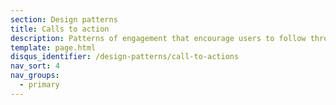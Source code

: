 ```yaml
---
section: Design patterns
title: Calls to action
description: Patterns of engagement that encourage users to follow through with desired activities
template: page.html
disqus_identifier: /design-patterns/call-to-actions
nav_sort: 4
nav_groups:
  - primary
---
```

